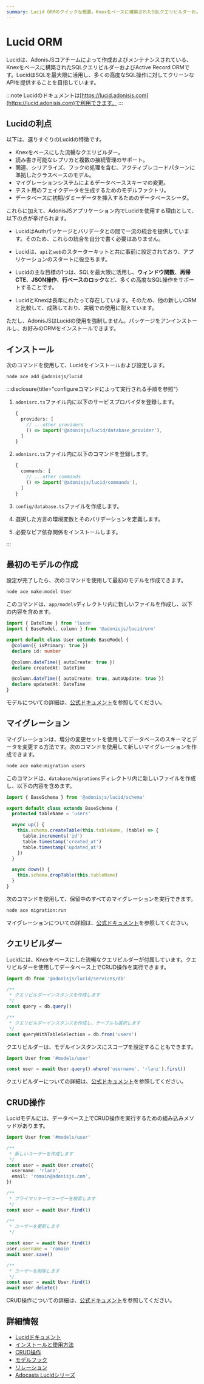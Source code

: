 ```yaml
---
summary: Lucid ORMのクイックな概要。Knexをベースに構築されたSQLクエリビルダーおよびActive Record ORM。
---
```


# Lucid ORM

Lucidは、AdonisJSコアチームによって作成およびメンテナンスされている、Knexをベースに構築されたSQLクエリビルダーおよびActive Record ORMです。LucidはSQLを最大限に活用し、多くの高度なSQL操作に対してクリーンなAPIを提供することを目指しています。

:::note
Lucidのドキュメントは[https://lucid.adonisjs.com](https://lucid.adonisjs.com)で利用できます。
:::

## Lucidの利点

以下は、選りすぐりのLucidの特徴です。

- Knexをベースにした流暢なクエリビルダー。
- 読み書き可能なレプリカと複数の接続管理のサポート。
- 関連、シリアライズ、フックの処理を含む、アクティブレコードパターンに準拠したクラスベースのモデル。
- マイグレーションシステムによるデータベーススキーマの変更。
- テスト用のフェイクデータを生成するためのモデルファクトリ。
- データベースに初期/ダミーデータを挿入するためのデータベースシーダ。

これらに加えて、AdonisJSアプリケーション内でLucidを使用する理由として、以下の点が挙げられます。

- LucidはAuthパッケージとバリデータとの間で一流の統合を提供しています。そのため、これらの統合を自分で書く必要はありません。

- Lucidは、`api`と`web`のスターターキットと共に事前に設定されており、アプリケーションのスタートに役立ちます。

- Lucidの主な目標の1つは、SQLを最大限に活用し、**ウィンドウ関数**、**再帰CTE**、**JSON操作**、**行ベースのロック**など、多くの高度なSQL操作をサポートすることです。

- LucidとKnexは長年にわたって存在しています。そのため、他の新しいORMと比較して、成熟しており、実戦での使用に耐えています。

ただし、AdonisJSはLucidの使用を強制しません。パッケージをアンインストールし、お好みのORMをインストールできます。

## インストール

次のコマンドを使用して、Lucidをインストールおよび設定します。

```sh
node ace add @adonisjs/lucid
```

:::disclosure{title="configureコマンドによって実行される手順を参照"}

1. `adonisrc.ts`ファイル内に以下のサービスプロバイダを登録します。

   ```ts
   {
     providers: [
       // ...other providers
       () => import('@adonisjs/lucid/database_provider'),
     ]
   }
   ```

2. `adonisrc.ts`ファイル内に以下のコマンドを登録します。

   ```ts
   {
     commands: [
       // ...other commands
       () => import('@adonisjs/lucid/commands'),
     ]
   }
   ```

3. `config/database.ts`ファイルを作成します。

4. 選択した方言の環境変数とそのバリデーションを定義します。

5. 必要なピア依存関係をインストールします。

:::


## 最初のモデルの作成

設定が完了したら、次のコマンドを使用して最初のモデルを作成できます。

```sh
node ace make:model User
```

このコマンドは、`app/models`ディレクトリ内に新しいファイルを作成し、以下の内容を含めます。

```ts
import { DateTime } from 'luxon'
import { BaseModel, column } from '@adonisjs/lucid/orm'

export default class User extends BaseModel {
  @column({ isPrimary: true })
  declare id: number

  @column.dateTime({ autoCreate: true })
  declare createdAt: DateTime

  @column.dateTime({ autoCreate: true, autoUpdate: true })
  declare updatedAt: DateTime
}
```

モデルについての詳細は、[公式ドキュメント](https://lucid.adonisjs.com/docs/models)を参照してください。

## マイグレーション

マイグレーションは、増分の変更セットを使用してデータベースのスキーマとデータを変更する方法です。次のコマンドを使用して新しいマイグレーションを作成できます。

```sh
node ace make:migration users
```

このコマンドは、`database/migrations`ディレクトリ内に新しいファイルを作成し、以下の内容を含めます。

```ts
import { BaseSchema } from '@adonisjs/lucid/schema'

export default class extends BaseSchema {
  protected tableName = 'users'

  async up() {
    this.schema.createTable(this.tableName, (table) => {
      table.increments('id')
      table.timestamp('created_at')
      table.timestamp('updated_at')
    })
  }

  async down() {
    this.schema.dropTable(this.tableName)
  }
}
```

次のコマンドを使用して、保留中のすべてのマイグレーションを実行できます。

```sh
node ace migration:run
```

マイグレーションについての詳細は、[公式ドキュメント](https://lucid.adonisjs.com/docs/migrations)を参照してください。

## クエリビルダー

Lucidには、Knexをベースにした流暢なクエリビルダーが付属しています。クエリビルダーを使用してデータベース上でCRUD操作を実行できます。

```ts
import db from '@adonisjs/lucid/services/db'

/**
 * クエリビルダーインスタンスを作成します
 */
const query = db.query()

/**
 * クエリビルダーインスタンスを作成し、テーブルも選択します
 */
const queryWithTableSelection = db.from('users')
```

クエリビルダーは、モデルインスタンスにスコープを設定することもできます。

```ts
import User from '#models/user'

const user = await User.query().where('username', 'rlanz').first()
```

クエリビルダーについての詳細は、[公式ドキュメント](https://lucid.adonisjs.com/docs/select-query-builder)を参照してください。

## CRUD操作

Lucidモデルには、データベース上でCRUD操作を実行するための組み込みメソッドがあります。

```ts
import User from '#models/user'

/**
 * 新しいユーザーを作成します
 */
const user = await User.create({
  username: 'rlanz',
  email: 'romain@adonisjs.com',
})

/**
 * プライマリキーでユーザーを検索します
 */
const user = await User.find(1)

/**
 * ユーザーを更新します
 */

const user = await User.find(1)
user.username = 'romain'
await user.save()

/**
 * ユーザーを削除します
 */
const user = await User.find(1)
await user.delete()
```

CRUD操作についての詳細は、[公式ドキュメント](https://lucid.adonisjs.com/docs/crud-operations)を参照してください。

## 詳細情報

- [Lucidドキュメント](https://lucid.adonisjs.com)
- [インストールと使用方法](https://lucid.adonisjs.com/docs/installation)
- [CRUD操作](https://lucid.adonisjs.com/docs/crud-operations)
- [モデルフック](https://lucid.adonisjs.com/docs/model-hooks)
- [リレーション](https://lucid.adonisjs.com/docs/relationships)
- [Adocasts Lucidシリーズ](https://adocasts.com/topics/lucid)

